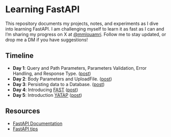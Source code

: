 # Learning FastAPI

This repository documents my projects, notes, and experiments as I dive into learning FastAPI. I am challenging myself to learn it as fast as I can and I’m sharing my progress on X at [@mmlouamri](https://x.com/mmlouamri). Follow me to stay updated, or drop me a DM if you have suggestions!

## Timeline
- **Day 1**: Query and Path Parameters, Parameters Validation, Error Handling, and Response Type. ([post](https://x.com/mmlouamri/status/1861897468381692095))
- **Day 2**: Body Parameters and UploadFile. ([post](https://x.com/mmlouamri/status/1863368461885259865))
- **Day 3**: Persisting data to a Database. ([post](https://x.com/mmlouamri/status/1867943836808622583))
- **Day 4**: Introducing [FAST](https://github.com/mmlouamri/FAST) ([post](https://x.com/mmlouamri/status/1868306300872061258))
- **Day 5**: Introduction [YATAP](https://github.com/mmlouamri/YATAP) ([post](https://x.com/mmlouamri/status/1869552579295969317))
  
## Resources
- [FastAPI Documentation](https://fastapi.tiangolo.com/learn/)
- [FastAPI tips](https://github.com/Kludex/fastapi-tips)
